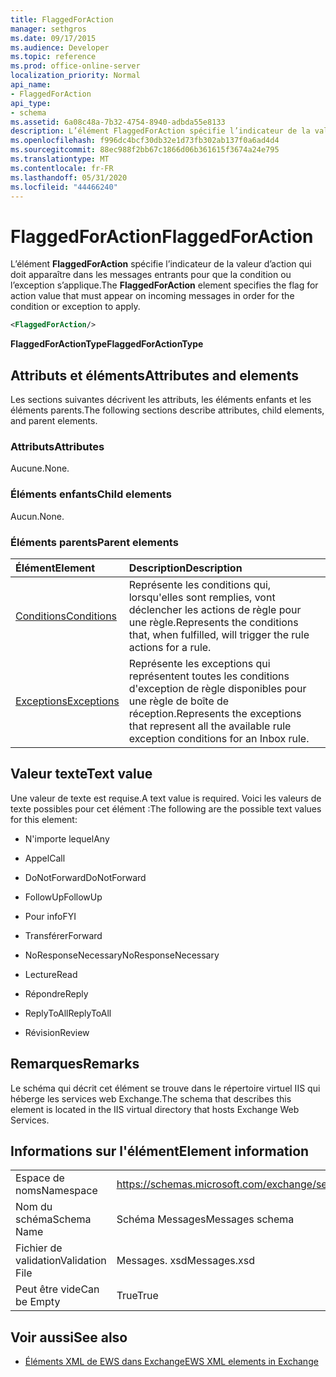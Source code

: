 ```yaml
---
title: FlaggedForAction
manager: sethgros
ms.date: 09/17/2015
ms.audience: Developer
ms.topic: reference
ms.prod: office-online-server
localization_priority: Normal
api_name:
- FlaggedForAction
api_type:
- schema
ms.assetid: 6a08c48a-7b32-4754-8940-adbda55e8133
description: L’élément FlaggedForAction spécifie l’indicateur de la valeur d’action qui doit apparaître dans les messages entrants pour que la condition ou l’exception s’applique.
ms.openlocfilehash: f996dc4bcf30db32e1d73fb302ab137f0a6ad4d4
ms.sourcegitcommit: 88ec988f2bb67c1866d06b361615f3674a24e795
ms.translationtype: MT
ms.contentlocale: fr-FR
ms.lasthandoff: 05/31/2020
ms.locfileid: "44466240"
---
```

# <a name="flaggedforaction"></a><span data-ttu-id="7958b-103">FlaggedForAction</span><span class="sxs-lookup"><span data-stu-id="7958b-103">FlaggedForAction</span></span>

<span data-ttu-id="7958b-104">L’élément **FlaggedForAction** spécifie l’indicateur de la valeur d’action qui doit apparaître dans les messages entrants pour que la condition ou l’exception s’applique.</span><span class="sxs-lookup"><span data-stu-id="7958b-104">The **FlaggedForAction** element specifies the flag for action value that must appear on incoming messages in order for the condition or exception to apply.</span></span> 
  
```XML
<FlaggedForAction/>
```

 <span data-ttu-id="7958b-105">**FlaggedForActionType**</span><span class="sxs-lookup"><span data-stu-id="7958b-105">**FlaggedForActionType**</span></span>
## <a name="attributes-and-elements"></a><span data-ttu-id="7958b-106">Attributs et éléments</span><span class="sxs-lookup"><span data-stu-id="7958b-106">Attributes and elements</span></span>

<span data-ttu-id="7958b-107">Les sections suivantes décrivent les attributs, les éléments enfants et les éléments parents.</span><span class="sxs-lookup"><span data-stu-id="7958b-107">The following sections describe attributes, child elements, and parent elements.</span></span>
  
### <a name="attributes"></a><span data-ttu-id="7958b-108">Attributs</span><span class="sxs-lookup"><span data-stu-id="7958b-108">Attributes</span></span>

<span data-ttu-id="7958b-109">Aucune.</span><span class="sxs-lookup"><span data-stu-id="7958b-109">None.</span></span>
  
### <a name="child-elements"></a><span data-ttu-id="7958b-110">Éléments enfants</span><span class="sxs-lookup"><span data-stu-id="7958b-110">Child elements</span></span>

<span data-ttu-id="7958b-111">Aucun.</span><span class="sxs-lookup"><span data-stu-id="7958b-111">None.</span></span>
  
### <a name="parent-elements"></a><span data-ttu-id="7958b-112">Éléments parents</span><span class="sxs-lookup"><span data-stu-id="7958b-112">Parent elements</span></span>

|<span data-ttu-id="7958b-113">**Élément**</span><span class="sxs-lookup"><span data-stu-id="7958b-113">**Element**</span></span>|<span data-ttu-id="7958b-114">**Description**</span><span class="sxs-lookup"><span data-stu-id="7958b-114">**Description**</span></span>|
|:-----|:-----|
|[<span data-ttu-id="7958b-115">Conditions</span><span class="sxs-lookup"><span data-stu-id="7958b-115">Conditions</span></span>](conditions.md) <br/> |<span data-ttu-id="7958b-116">Représente les conditions qui, lorsqu'elles sont remplies, vont déclencher les actions de règle pour une règle.</span><span class="sxs-lookup"><span data-stu-id="7958b-116">Represents the conditions that, when fulfilled, will trigger the rule actions for a rule.</span></span>  <br/> |
|[<span data-ttu-id="7958b-117">Exceptions</span><span class="sxs-lookup"><span data-stu-id="7958b-117">Exceptions</span></span>](exceptions.md) <br/> |<span data-ttu-id="7958b-118">Représente les exceptions qui représentent toutes les conditions d'exception de règle disponibles pour une règle de boîte de réception.</span><span class="sxs-lookup"><span data-stu-id="7958b-118">Represents the exceptions that represent all the available rule exception conditions for an Inbox rule.</span></span>  <br/> |
   
## <a name="text-value"></a><span data-ttu-id="7958b-119">Valeur texte</span><span class="sxs-lookup"><span data-stu-id="7958b-119">Text value</span></span>

<span data-ttu-id="7958b-120">Une valeur de texte est requise.</span><span class="sxs-lookup"><span data-stu-id="7958b-120">A text value is required.</span></span> <span data-ttu-id="7958b-121">Voici les valeurs de texte possibles pour cet élément :</span><span class="sxs-lookup"><span data-stu-id="7958b-121">The following are the possible text values for this element:</span></span>
  
- <span data-ttu-id="7958b-122">N'importe lequel</span><span class="sxs-lookup"><span data-stu-id="7958b-122">Any</span></span>
    
- <span data-ttu-id="7958b-123">Appel</span><span class="sxs-lookup"><span data-stu-id="7958b-123">Call</span></span>
    
- <span data-ttu-id="7958b-124">DoNotForward</span><span class="sxs-lookup"><span data-stu-id="7958b-124">DoNotForward</span></span>
    
- <span data-ttu-id="7958b-125">FollowUp</span><span class="sxs-lookup"><span data-stu-id="7958b-125">FollowUp</span></span>
    
- <span data-ttu-id="7958b-126">Pour info</span><span class="sxs-lookup"><span data-stu-id="7958b-126">FYI</span></span>
    
- <span data-ttu-id="7958b-127">Transférer</span><span class="sxs-lookup"><span data-stu-id="7958b-127">Forward</span></span>
    
- <span data-ttu-id="7958b-128">NoResponseNecessary</span><span class="sxs-lookup"><span data-stu-id="7958b-128">NoResponseNecessary</span></span>
    
- <span data-ttu-id="7958b-129">Lecture</span><span class="sxs-lookup"><span data-stu-id="7958b-129">Read</span></span>
    
- <span data-ttu-id="7958b-130">Répondre</span><span class="sxs-lookup"><span data-stu-id="7958b-130">Reply</span></span>
    
- <span data-ttu-id="7958b-131">ReplyToAll</span><span class="sxs-lookup"><span data-stu-id="7958b-131">ReplyToAll</span></span>
    
- <span data-ttu-id="7958b-132">Révision</span><span class="sxs-lookup"><span data-stu-id="7958b-132">Review</span></span>
    
## <a name="remarks"></a><span data-ttu-id="7958b-133">Remarques</span><span class="sxs-lookup"><span data-stu-id="7958b-133">Remarks</span></span>

<span data-ttu-id="7958b-134">Le schéma qui décrit cet élément se trouve dans le répertoire virtuel IIS qui héberge les services web Exchange.</span><span class="sxs-lookup"><span data-stu-id="7958b-134">The schema that describes this element is located in the IIS virtual directory that hosts Exchange Web Services.</span></span>
  
## <a name="element-information"></a><span data-ttu-id="7958b-135">Informations sur l'élément</span><span class="sxs-lookup"><span data-stu-id="7958b-135">Element information</span></span>

|||
|:-----|:-----|
|<span data-ttu-id="7958b-136">Espace de noms</span><span class="sxs-lookup"><span data-stu-id="7958b-136">Namespace</span></span>  <br/> |https://schemas.microsoft.com/exchange/services/2006/messages  <br/> |
|<span data-ttu-id="7958b-137">Nom du schéma</span><span class="sxs-lookup"><span data-stu-id="7958b-137">Schema Name</span></span>  <br/> |<span data-ttu-id="7958b-138">Schéma Messages</span><span class="sxs-lookup"><span data-stu-id="7958b-138">Messages schema</span></span>  <br/> |
|<span data-ttu-id="7958b-139">Fichier de validation</span><span class="sxs-lookup"><span data-stu-id="7958b-139">Validation File</span></span>  <br/> |<span data-ttu-id="7958b-140">Messages. xsd</span><span class="sxs-lookup"><span data-stu-id="7958b-140">Messages.xsd</span></span>  <br/> |
|<span data-ttu-id="7958b-141">Peut être vide</span><span class="sxs-lookup"><span data-stu-id="7958b-141">Can be Empty</span></span>  <br/> |<span data-ttu-id="7958b-142">True</span><span class="sxs-lookup"><span data-stu-id="7958b-142">True</span></span>  <br/> |
   
## <a name="see-also"></a><span data-ttu-id="7958b-143">Voir aussi</span><span class="sxs-lookup"><span data-stu-id="7958b-143">See also</span></span>



- [<span data-ttu-id="7958b-144">Éléments XML de EWS dans Exchange</span><span class="sxs-lookup"><span data-stu-id="7958b-144">EWS XML elements in Exchange</span></span>](ews-xml-elements-in-exchange.md)


